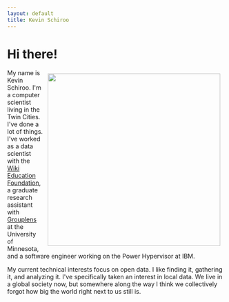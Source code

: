 ```yaml
---
layout: default
title: Kevin Schiroo
---
```

# Hi there! #

<img style="float: right; padding: 10px" width="400"
 src="{{ site.url }}/assets/self_2018.png">

My name is Kevin Schiroo. I'm a computer scientist living in the Twin Cities.
I've done a lot of things. I've worked as a data scientist with the
[Wiki Education Foundation](http://wikiedu.org), a graduate research assistant
with [Grouplens](http://grouplens.org) at the University of Minnesota, and a
software engineer working on the Power Hypervisor at IBM.

My current technical interests focus on open data. I like finding it,
gathering it, and analyzing it. I've specifically taken an interest in
local data. We live in a global society now, but somewhere along the
way I think we collectively forgot how big the world right next to us
still is.

<div style="clear: right"></div>
